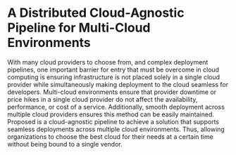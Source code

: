 # A Distributed Cloud-Agnostic Pipeline for Multi-Cloud Environments

With many cloud providers to choose from, and complex deployment pipelines, one important barrier for entry that must be overcome in cloud computing is ensuring infrastructure is not placed solely in a single cloud provider while simultaneously making deployment to the cloud seamless for developers. Multi-cloud environments ensure that provider downtime or price hikes in a single cloud provider do not affect the availability, performance, or cost of a service. Additionally, smooth deployment across multiple cloud providers ensures this method can be easily maintained. Proposed is a cloud-agnostic pipeline to achieve a solution that supports seamless deployments across multiple cloud environments. Thus, allowing organizations to choose the best cloud for their needs at a certain time without being bound to a single vendor.

